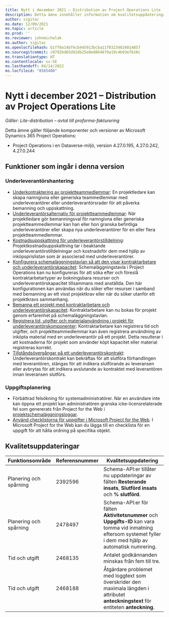 ```yaml
---
title: Nytt i december 2021 – Distribution av Project Operations Lite
description: Detta ämne innehåller information om kvalitetsuppdateringarna som är tillgängliga i distributionsversionen av Project Operations Lite för december 2021.
author: sigitac
ms.date: 12/09/2021
ms.topic: article
ms.prod: ''
ms.reviewer: johnmichalak
ms.author: sigitac
ms.openlocfilehash: b1ff0a14bf6cb445913bcba11f83234826014857
ms.sourcegitcommit: c0792bd65d92db25e0e8864879a19c4b93efb10c
ms.translationtype: HT
ms.contentlocale: sv-SE
ms.lasthandoff: 04/14/2022
ms.locfileid: "8585400"
---
```

# <a name="whats-new-december-2021---project-operations-lite-deployment"></a>Nytt i december 2021 – Distribution av Project Operations Lite

_Gäller: Lite-distribution – avtal till proforma-fakturering_

Detta ämne gäller följande komponenter och versioner av Microsoft Dynamics 365 Project Operations:

- Project Operations i en Dataverse-miljö, version 4.27.0.195, 4.27.0.242, 4.27.0.244


## <a name="features-included-in-this-release"></a>Funktioner som ingår i denna version

### <a name="subcontract-management"></a>Underleverantörshantering 

- [Underkontraktering av projektteammedlemmar](../subcontracting/subcontracting-project-team-members.md): En projektledare kan skapa namngivna eller generiska teammedlemmar med underleverantörer eller underleverantörsrader för att påverka bemanning och uppskattning.
- [Underleverantörsalternativ för projektteammedlemmar](../subcontracting/subcon-options.md): När projektledare gör bemanningsval för namngivna eller generiska projektteammedlemmar kan han eller hon granska befintliga underleverantörer eller skapa nya underleverantörer för en eller flera projektteammedlemmar. 
- [Kostnadsuppskattning för underleverantörstilldelning](../subcontracting/costing-subcon-ra.md): Projektkostnadsuppskattning tar i beaktande underleverantörstilldelningar och kostnadsför dem med hjälp av inköpsprislistan som är associerad med underleverantörer. 
- [Konfigurera schemaläggningstavlan så att den visar kontraktarbetare och underleverantörskapacitet](../subcontracting/configure-sb-subcon.md): Schemaläggningstavla i Project Operations kan nu konfigureras för att söka efter och föreslå kontraktarbetartyper av bokningsbara resurser och underleverantörskapacitet tillsammans med anställda. Den här konfigurationen kan användas när du söker efter resurser i samband med bemanning av ett visst projektkrav eller när du söker utanför ett projektkravs sammanhang.
- [Bemanna ett projekt med kontraktarbetare och underleverantörskapacitet](../subcontracting/staffing-cw.md): Kontraktarbetare kan nu bokas för projekt genom erfarenhet på schemaläggningstavlan.
- [Registrera tid, utgifter och materialanvändning i projekt för underleverantörskomponenter](../subcontracting/recording-subcon-actuals.md): Kontraktarbetare kan registrera tid och utgifter, och projektteammedlemmar kan även registrera användning av inköpta material med en underleverantör på ett projekt. Detta resulterar i att kostnaderna för projekt som använder köpt kapacitet eller material registreras korrekt.
- [Tillståndsövergångar på ett underleverantörskontrakt](../subcontracting/subcon-states.md): Underleverantörskontrakt kan bekräftas för att slutföra förhandlingen med leverantören, stängas för att indikera slutförande av leveransen eller avbrytas för att indikera avslutande av kontraktet med leverantören innan leveransen slutförs.

### <a name="task-planning"></a>Uppgiftsplanering
- Förbättrad felsökning för systemadministratörer. När en användare inte kan öppna ett projekt kan administratören granska icke-licensrelaterade fel som genererats från Project for the Web i [projektschemaläggningsloggar](../../project-management/schedule-api-logs.md).
- [Använd checklistorna för uppgifter i Microsoft Project for the Web](https://support.microsoft.com/en-us/office/use-task-checklists-in-microsoft-project-for-the-web-c69bcf73-5c75-4ad3-9893-6d6f92360e9c). I Microsoft Project for the Web kan du lägga till en checklista för en uppgift för att hålla ordning på specifika objekt.

## <a name="quality-updates"></a>Kvalitetsuppdateringar

| **Funktionsområde** | **Referensnummer** | **Kvalitetsuppdatering** |
| --- | --- | --- |
| Planering och spårning | 2392596 | Schema-API:er tillåter nu uppdateringar av fälten **Resterande insats**, **Slutförd insats** och **% slutförd**. |
| Planering och spårning | 2478497 | Schema-API:er för fälten **Aktivitetsnummer** och **Uppgifts-ID** kan vara tomma vid inmatning eftersom systemet fyller i dem med hjälp av automatisk numrering.|
| Tid och utgift | 2468135 | Antalet godkännanden minskas från fem till tre. |
| Tid och utgift | 2468188 | Åtgärdare problemet med loggtext som överskrider den maximala längden i attributet **anteckningstext** för entiteten **anteckning**. |
